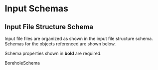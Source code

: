 # Input Schemas

## Input File Structure Schema

Input file files are organized as shown in the input file structure schema. Schemas for the objects referenced are shown below.

Schema properties shown in **bold** are required.

BoreholeSchema

